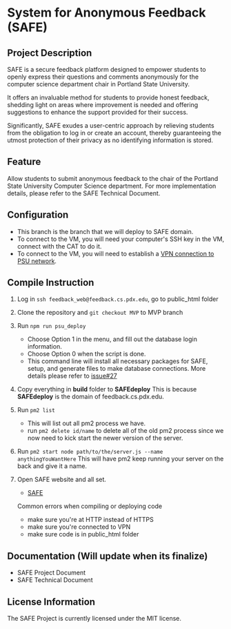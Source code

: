 # System for Anonymous Feedback (SAFE)

## Project Description
SAFE is a secure feedback platform designed to empower students to openly express their questions and comments anonymously for the computer science department chair in Portland State University.

It offers an invaluable method for students to provide honest feedback, shedding light on areas where improvement is needed and offering suggestions to enhance the support provided for their success.

Significantly, SAFE exudes a user-centric approach by relieving students from the obligation to log in or create an account, thereby guaranteeing the utmost protection of their privacy as no identifying information is stored.

## Feature
Allow students to submit anonymous feedback to the chair of the Portland State University Computer Science department. 
For more implementation details, please refer to the SAFE Technical Document.

## Configuration
   - This branch is the branch that we will deploy to SAFE domain.
   - To connect to the VM, you will need your computer's SSH key in the VM, connect with the CAT to do it.
   - To connect to the VM, you will need to establish a [VPN connection to PSU network](https://cat.pdx.edu/services/network/vpn-services/). 

## Compile Instruction
1. Log in `ssh feedback_web@feedback.cs.pdx.edu`, go to public_html folder
2. Clone the repository and `git checkout MVP` to MVP branch 
3. Run `npm run psu_deploy`
      - Choose Option 1 in the menu, and fill out the database login information. 
      - Choose Option 0 when the script is done.
      - This command line will install all necessary packages for SAFE, setup, and generate files to make database connections. More details please refer to [issue#27](https://github.com/PSU-MCECS-SAFE/SAFE/issues/27#issue-1697069201)
4. Copy everything in **build** folder to **SAFEdeploy** This is because **SAFEdeploy** is the domain of feedback.cs.pdx.edu.
5. Run `pm2 list`
      - This will list out all pm2 process we have.
      - run `pm2 delete id/name` to delete all of the old pm2 process since we now need to kick start the newer version of the server.
6. Run `pm2 start node path/to/the/server.js --name anythingYouWantHere` This will have pm2 keep running your server on the back and give it a name.
7. Open SAFE website and all set.
      - [SAFE](https://feedback.cs.pdx.edu/)

   Common errors when compiling or deploying code
      - make sure you're at HTTP instead of HTTPS 
      - make sure you're connected to VPN
      - make sure code is in public_html folder

## Documentation (Will update when its finalize)
   - SAFE Project Document
   - SAFE Technical Document

## License Information
The SAFE Project is currently licensed under the MIT license.
